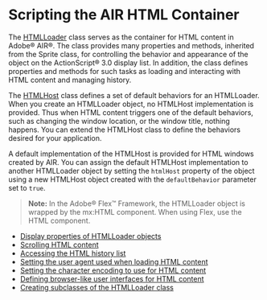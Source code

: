 # Scripting the AIR HTML Container

The
[HTMLLoader](https://help.adobe.com/en_US/FlashPlatform/reference/actionscript/3/flash/html/HTMLLoader.html)
class serves as the container for HTML content in Adobe® AIR®. The class
provides many properties and methods, inherited from the Sprite class, for
controlling the behavior and appearance of the object on the ActionScript® 3.0
display list. In addition, the class defines properties and methods for such
tasks as loading and interacting with HTML content and managing history.

The
[HTMLHost](https://help.adobe.com/en_US/FlashPlatform/reference/actionscript/3/flash/html/HTMLHost.html)
class defines a set of default behaviors for an HTMLLoader. When you create an
HTMLLoader object, no HTMLHost implementation is provided. Thus when HTML
content triggers one of the default behaviors, such as changing the window
location, or the window title, nothing happens. You can extend the HTMLHost
class to define the behaviors desired for your application.

A default implementation of the HTMLHost is provided for HTML windows created by
AIR. You can assign the default HTMLHost implementation to another HTMLLoader
object by setting the `htmlHost` property of the object using a new HTMLHost
object created with the `defaultBehavior` parameter set to `true`.

> **Note:** In the Adobe® Flex™ Framework, the HTMLLoader object is wrapped by
> the mx:HTML component. When using Flex, use the HTML component.

- [Display properties of HTMLLoader objects](./display-properties-of-htmlloader-objects.md)
- [Scrolling HTML content](./scrolling-html-content.md)
- [Accessing the HTML history list](./accessing-the-html-history-list.md)
- [Setting the user agent used when loading HTML content](./setting-the-user-agent-when-loading-html-content.md)
- [Setting the character encoding to use for HTML content](./setting-the-character-encoding-to-use-for-html-content.md)
- [Defining browser-like user interfaces for HTML content](./defining-browser-like-user-interfaces-for-html-content.md)
- [Creating subclasses of the HTMLLoader class](./creating-subclasses-of-the-htmlloader-class.md)
